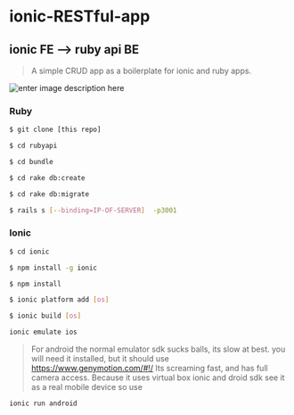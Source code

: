 ionic-RESTful-app
=====================


## ionic FE --> ruby api BE

> A simple CRUD app as a boilerplate for ionic and ruby apps.

![enter image description here](https://s3-us-west-2.amazonaws.com/dubhouse/githubImages/ionicruby.png)


### Ruby

```bash
$ git clone [this repo]
```

```bash
$ cd rubyapi
```

```bash
$ cd bundle
```

```bash
$ cd rake db:create
```

```bash
$ cd rake db:migrate
```

```bash
$ rails s [--binding=IP-OF-SERVER]  -p3001
```

### Ionic

```bash
$ cd ionic
```


```bash
$ npm install -g ionic
```

```bash
$ npm install 
```

```bash
$ ionic platform add [os]
```

```bash
$ ionic build [os]
```

```bash
ionic emulate ios
```

>  For android the normal emulator sdk sucks balls, its slow at best. 
>  you will need it installed, but it should use https://www.genymotion.com/#!/
>  Its screaming fast, and has full camera access.
>  Because it uses virtual box ionic and droid sdk see it as a real mobile device so use

```bash
ionic run android
```


